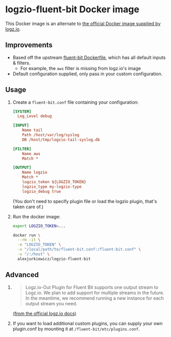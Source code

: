# logzio-fluent-bit Docker image

This Docker image is an alternate to [the official Docker image supplied by logz.io](https://docs.logz.io/shipping/shippers/fluent-bit.html).

## Improvements

* Based off the upstream [fluent-bit Dockerfile](https://hub.docker.com/r/fluent/fluent-bit/), which has all default inputs & filters.
  * For example, the `aws` filter is missing from logz.io's image
* Default configuration supplied, only pass in your custom configuration.

## Usage

1. Create a `fluent-bit.conf` file containing your configuration:

    ```ini
    [SYSTEM]
      Log_Level debug

    [INPUT]
        Name tail
        Path /host/var/log/syslog
        DB /host/tmp/logzio-tail-syslog.db

    [FILTER]
        Name aws
        Match *

    [OUTPUT]
        Name logzio
        Match *
        logzio_token ${LOGZIO_TOKEN}
        logzio_type my-logzio-type
        logzio_debug true
    ```

    (You don't need to specify plugin file or load the logzio plugin, that's taken care of.)

2. Run the docker image:

    ```sh
    export LOGZIO_TOKEN=...

    docker run \
      --rm -it \
      -e "LOGZIO_TOKEN" \
      -v "/local/path/to/fluent-bit.conf:/fluent-bit.conf" \
      -v "/:/host" \
      alexjurkiewicz/logzio-fluent-bit
    ```

## Advanced

1.
    > Logz.io-Out Plugin for Fluent Bit supports one output stream to Logz.io. We plan to add support for multiple streams in the future. In the meantime, we recommend running a new instance for each output stream you need.

    [(from the official logz.io docs)](https://docs.logz.io/shipping/shippers/fluent-bit.html)

2. If you want to load additional custom plugins, you can supply your own plugin.conf by mounting it at `/fluent-bit/etc/plugins.conf`.
